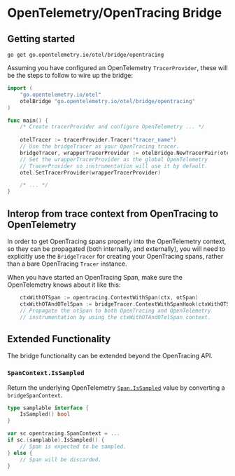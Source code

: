 # OpenTelemetry/OpenTracing Bridge

## Getting started

`go get go.opentelemetry.io/otel/bridge/opentracing`

Assuming you have configured an OpenTelemetry `TracerProvider`, these will be the steps to follow to wire up the bridge:

```go
import (
	"go.opentelemetry.io/otel"
	otelBridge "go.opentelemetry.io/otel/bridge/opentracing"
)

func main() {
	/* Create tracerProvider and configure OpenTelemetry ... */
	
	otelTracer := tracerProvider.Tracer("tracer_name")
	// Use the bridgeTracer as your OpenTracing tracer.
	bridgeTracer, wrapperTracerProvider := otelBridge.NewTracerPair(otelTracer)
	// Set the wrapperTracerProvider as the global OpenTelemetry
	// TracerProvider so instrumentation will use it by default.
	otel.SetTracerProvider(wrapperTracerProvider)

	/* ... */
}
```

## Interop from trace context from OpenTracing to OpenTelemetry

In order to get OpenTracing spans properly into the OpenTelemetry context, so they can be propagated (both internally, and externally), you will need to explicitly use the `BridgeTracer` for creating your OpenTracing spans, rather than a bare OpenTracing `Tracer` instance.

When you have started an OpenTracing Span, make sure the OpenTelemetry knows about it like this:

```go
	ctxWithOTSpan := opentracing.ContextWithSpan(ctx, otSpan)
	ctxWithOTAndOTelSpan := bridgeTracer.ContextWithSpanHook(ctxWithOTSpan, otSpan)
	// Propagate the otSpan to both OpenTracing and OpenTelemetry
	// instrumentation by using the ctxWithOTAndOTelSpan context.
```

## Extended Functionality

The bridge functionality can be extended beyond the OpenTracing API.

### `SpanContext.IsSampled`

Return the underlying OpenTelemetry [`Span.IsSampled`](https://pkg.go.dev/go.opentelemetry.io/otel/trace#SpanContext.IsSampled) value by converting a `bridgeSpanContext`.

```go
type samplable interface {
	IsSampled() bool
}

var sc opentracing.SpanContext = ...
if sc.(samplable).IsSampled() {
	// Span is expected to be sampled.
} else {
	// Span will be discarded.
}
```
